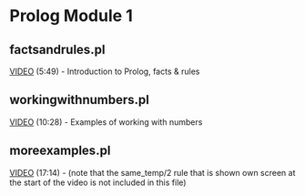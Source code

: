 # Prolog Module 1

## factsandrules.pl

[VIDEO](https://youtu.be/yXcdOTTv9rs) (5:49) - Introduction to Prolog, facts & rules

## workingwithnumbers.pl

[VIDEO](https://youtu.be/BtyKhoVooBM) (10:28) - Examples of working with numbers

## moreexamples.pl

[VIDEO](https://youtu.be/fjw5nif64X8) (17:14) - (note that the same_temp/2 rule that is shown own screen at the start of the video is not included in this file)
